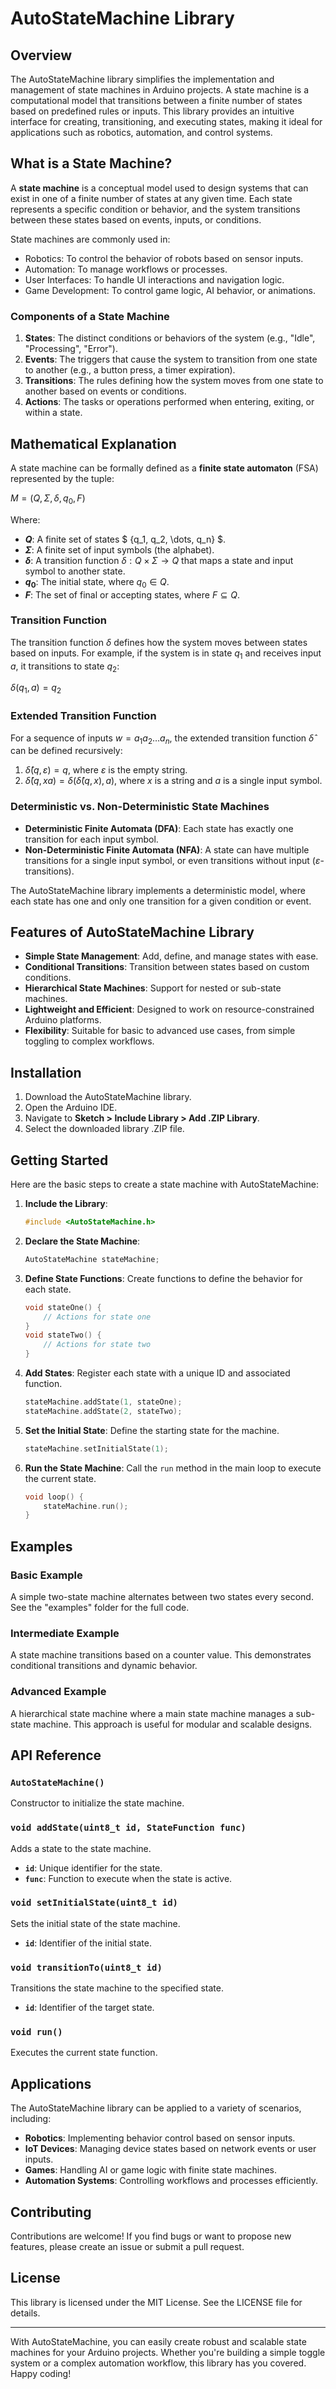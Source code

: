 # AutoStateMachine Library

## Overview

The AutoStateMachine library simplifies the implementation and management of state machines in Arduino projects. A state machine is a computational model that transitions between a finite number of states based on predefined rules or inputs. This library provides an intuitive interface for creating, transitioning, and executing states, making it ideal for applications such as robotics, automation, and control systems.

## What is a State Machine?

A **state machine** is a conceptual model used to design systems that can exist in one of a finite number of states at any given time. Each state represents a specific condition or behavior, and the system transitions between these states based on events, inputs, or conditions.

State machines are commonly used in:

- Robotics: To control the behavior of robots based on sensor inputs.
- Automation: To manage workflows or processes.
- User Interfaces: To handle UI interactions and navigation logic.
- Game Development: To control game logic, AI behavior, or animations.

### Components of a State Machine

1. **States**: The distinct conditions or behaviors of the system (e.g., "Idle", "Processing", "Error").
2. **Events**: The triggers that cause the system to transition from one state to another (e.g., a button press, a timer expiration).
3. **Transitions**: The rules defining how the system moves from one state to another based on events or conditions.
4. **Actions**: The tasks or operations performed when entering, exiting, or within a state.

## Mathematical Explanation

A state machine can be formally defined as a **finite state automaton** (FSA) represented by the tuple:

$M = (Q, \Sigma, \delta, q_0, F)$

Where:

- **$Q$**: A finite set of states $ \{q_1, q_2, \dots, q_n\} $.
- **$\Sigma$**: A finite set of input symbols (the alphabet).
- **$\delta$**: A transition function $\delta: Q \times \Sigma \to Q$ that maps a state and input symbol to another state.
- **$q_0$**: The initial state, where $q_0 \in Q$.
- **$F$**: The set of final or accepting states, where $F \subseteq Q$.

### Transition Function

The transition function $\delta$ defines how the system moves between states based on inputs. For example, if the system is in state $q_1$ and receives input $a$, it transitions to state $q_2$:

$\delta(q_1, a) = q_2$

### Extended Transition Function

For a sequence of inputs $w = a_1a_2\dots a_n$, the extended transition function $\hat{\delta}$ can be defined recursively:

1. $\hat{\delta}(q, \varepsilon) = q$, where $\varepsilon$ is the empty string.
2. $\hat{\delta}(q, xa) = \delta(\hat{\delta}(q, x), a)$, where $x$ is a string and $a$ is a single input symbol.

### Deterministic vs. Non-Deterministic State Machines

- **Deterministic Finite Automata (DFA)**: Each state has exactly one transition for each input symbol.
- **Non-Deterministic Finite Automata (NFA)**: A state can have multiple transitions for a single input symbol, or even transitions without input ($\varepsilon$-transitions).

The AutoStateMachine library implements a deterministic model, where each state has one and only one transition for a given condition or event.

## Features of AutoStateMachine Library

- **Simple State Management**: Add, define, and manage states with ease.
- **Conditional Transitions**: Transition between states based on custom conditions.
- **Hierarchical State Machines**: Support for nested or sub-state machines.
- **Lightweight and Efficient**: Designed to work on resource-constrained Arduino platforms.
- **Flexibility**: Suitable for basic to advanced use cases, from simple toggling to complex workflows.

## Installation

1. Download the AutoStateMachine library.
2. Open the Arduino IDE.
3. Navigate to **Sketch > Include Library > Add .ZIP Library**.
4. Select the downloaded library .ZIP file.

## Getting Started

Here are the basic steps to create a state machine with AutoStateMachine:

1. **Include the Library**:
   
   ```cpp
   #include <AutoStateMachine.h>
   ```

2. **Declare the State Machine**:
   
   ```cpp
   AutoStateMachine stateMachine;
   ```

3. **Define State Functions**:
   Create functions to define the behavior for each state.
   
   ```cpp
   void stateOne() {
       // Actions for state one
   }
   void stateTwo() {
       // Actions for state two
   }
   ```

4. **Add States**:
   Register each state with a unique ID and associated function.
   
   ```cpp
   stateMachine.addState(1, stateOne);
   stateMachine.addState(2, stateTwo);
   ```

5. **Set the Initial State**:
   Define the starting state for the machine.
   
   ```cpp
   stateMachine.setInitialState(1);
   ```

6. **Run the State Machine**:
   Call the `run` method in the main loop to execute the current state.
   
   ```cpp
   void loop() {
       stateMachine.run();
   }
   ```

## Examples

### Basic Example

A simple two-state machine alternates between two states every second. See the "examples" folder for the full code.

### Intermediate Example

A state machine transitions based on a counter value. This demonstrates conditional transitions and dynamic behavior.

### Advanced Example

A hierarchical state machine where a main state machine manages a sub-state machine. This approach is useful for modular and scalable designs.

## API Reference

### `AutoStateMachine()`

Constructor to initialize the state machine.

### `void addState(uint8_t id, StateFunction func)`

Adds a state to the state machine.

- **`id`**: Unique identifier for the state.
- **`func`**: Function to execute when the state is active.

### `void setInitialState(uint8_t id)`

Sets the initial state of the state machine.

- **`id`**: Identifier of the initial state.

### `void transitionTo(uint8_t id)`

Transitions the state machine to the specified state.

- **`id`**: Identifier of the target state.

### `void run()`

Executes the current state function.

## Applications

The AutoStateMachine library can be applied to a variety of scenarios, including:

- **Robotics**: Implementing behavior control based on sensor inputs.
- **IoT Devices**: Managing device states based on network events or user inputs.
- **Games**: Handling AI or game logic with finite state machines.
- **Automation Systems**: Controlling workflows and processes efficiently.

## Contributing

Contributions are welcome! If you find bugs or want to propose new features, please create an issue or submit a pull request.

## License

This library is licensed under the MIT License. See the LICENSE file for details.

---

With AutoStateMachine, you can easily create robust and scalable state machines for your Arduino projects. Whether you're building a simple toggle system or a complex automation workflow, this library has you covered. Happy coding!
